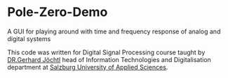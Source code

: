 # Pole-Zero-Demo
A GUI for playing around with time and frequency response of analog and digital systems

This code was written for Digital Signal Processing course taught by [DR.Gerhard Jöchtl](https://its.fh-salzburg.ac.at/ueber-uns/lehrende/detail/joechtl/) head of Information Technologies and Digitalisation department at [Salzburg University of Applied Sciences](https://www.fh-salzburg.ac.at/). 
